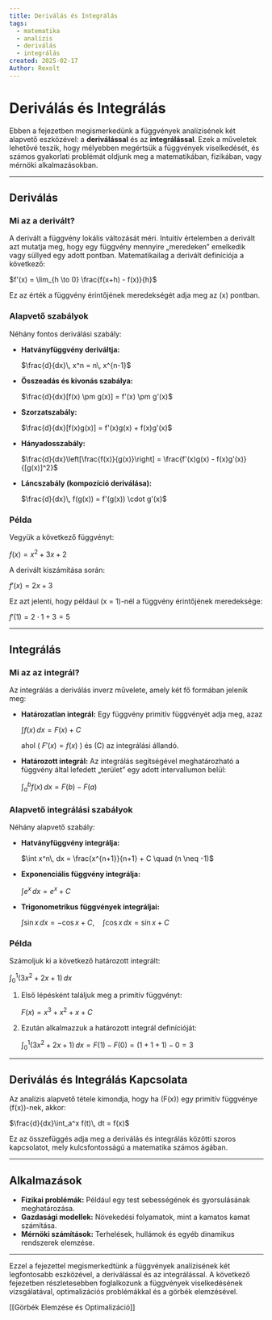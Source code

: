 ```yaml
---
title: Deriválás és Integrálás
tags:
  - matematika
  - analízis
  - deriválás
  - integrálás
created: 2025-02-17
Author: Rexolt
---
```


# Deriválás és Integrálás

Ebben a fejezetben megismerkedünk a függvények analízisének két alapvető eszközével: a **deriválással** és az **integrálással**. Ezek a műveletek lehetővé teszik, hogy mélyebben megértsük a függvények viselkedését, és számos gyakorlati problémát oldjunk meg a matematikában, fizikában, vagy mérnöki alkalmazásokban.

---

## Deriválás

### Mi az a derivált?

A derivált a függvény lokális változását méri. Intuitív értelemben a derivált azt mutatja meg, hogy egy függvény mennyire „meredeken” emelkedik vagy süllyed egy adott pontban. Matematikailag a derivált definíciója a következő:


$f'(x) = \lim_{h \to 0} \frac{f(x+h) - f(x)}{h}$


Ez az érték a függvény érintőjének meredekségét adja meg az \(x\) pontban.

### Alapvető szabályok

Néhány fontos deriválási szabály:

- **Hatványfüggvény deriváltja:**

  
  $\frac{d}{dx}\, x^n = n\, x^{n-1}$
  

- **Összeadás és kivonás szabálya:**


  $\frac{d}{dx}[f(x) \pm g(x)] = f'(x) \pm g'(x)$


- **Szorzatszabály:**


  $\frac{d}{dx}[f(x)g(x)] = f'(x)g(x) + f(x)g'(x)$


- **Hányadosszabály:**


  $\frac{d}{dx}\left[\frac{f(x)}{g(x)}\right] = \frac{f'(x)g(x) - f(x)g'(x)}{[g(x)]^2}$


- **Láncszabály (kompozíció deriválása):**


  $\frac{d}{dx}\, f(g(x)) = f'(g(x)) \cdot g'(x)$


### Példa

Vegyük a következő függvényt:


$f(x) = x^2 + 3x + 2$


A derivált kiszámítása során:


$f'(x) = 2x + 3$


Ez azt jelenti, hogy például \(x = 1\)-nél a függvény érintőjének meredeksége:


$f'(1) = 2\cdot1 + 3 = 5$

---

## Integrálás

### Mi az az integrál?

Az integrálás a deriválás inverz művelete, amely két fő formában jelenik meg:

- **Határozatlan integrál:** Egy függvény primitív függvényét adja meg, azaz


  $\int f(x)\, dx = F(x) + C$


  ahol \( $F'(x)=f(x)$ \) és \(C\) az integrálási állandó.

- **Határozott integrál:** Az integrálás segítségével meghatározható a függvény által lefedett „terület” egy adott intervallumon belül:


  $\int_a^b f(x)\, dx = F(b) - F(a)$


### Alapvető integrálási szabályok

Néhány alapvető szabály:

- **Hatványfüggvény integrálja:**


  $\int x^n\, dx = \frac{x^{n+1}}{n+1} + C \quad (n \neq -1)$


- **Exponenciális függvény integrálja:**


  $\int e^x\, dx = e^x + C$


- **Trigonometrikus függvények integráljai:**


  $\int \sin x\, dx = -\cos x + C,\quad \int \cos x\, dx = \sin x + C$


### Példa

Számoljuk ki a következő határozott integrált:


$\int_0^1 (3x^2 + 2x + 1)\, dx$


1. Első lépésként találjuk meg a primitív függvényt:


   $F(x) = x^3 + x^2 + x + C$


2. Ezután alkalmazzuk a határozott integrál definícióját:


   $\int_0^1 (3x^2 + 2x + 1)\, dx = F(1) - F(0) = (1 + 1 + 1) - 0 = 3$


---

## Deriválás és Integrálás Kapcsolata

Az analízis alapvető tétele kimondja, hogy ha \(F(x)\) egy primitív függvénye \(f(x)\)-nek, akkor:


$\frac{d}{dx}\int_a^x f(t)\, dt = f(x)$


Ez az összefüggés adja meg a deriválás és integrálás közötti szoros kapcsolatot, mely kulcsfontosságú a matematika számos ágában.

---

## Alkalmazások

- **Fizikai problémák:** Például egy test sebességének és gyorsulásának meghatározása.
- **Gazdasági modellek:** Növekedési folyamatok, mint a kamatos kamat számítása.
- **Mérnöki számítások:** Terhelések, hullámok és egyéb dinamikus rendszerek elemzése.

---

Ezzel a fejezettel megismerkedtünk a függvények analízisének két legfontosabb eszközével, a deriválással és az integrálással. A következő fejezetben részletesebben foglalkozunk a függvények viselkedésének vizsgálatával, optimalizációs problémákkal és a görbék elemzésével.


[[Görbék Elemzése és Optimalizáció]]